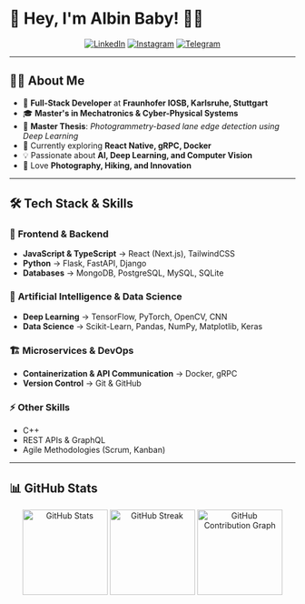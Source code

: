# 🚀 Hey, I'm Albin Baby! 👋😊  

<div align="center">

[![LinkedIn](https://img.shields.io/badge/-LinkedIn-0A66C2?style=for-the-badge&logo=linkedin&logoColor=white)](https://www.linkedin.com/in/albin-babyy/) 
[![Instagram](https://img.shields.io/badge/-Instagram-E4405F?style=for-the-badge&logo=instagram&logoColor=white)](https://www.instagram.com/_._try8yorself_._/) 
[![Telegram](https://img.shields.io/badge/-Telegram-0088CC?style=for-the-badge&logo=telegram&logoColor=white)](https://t.me/sd_albin_baby)

</div>

---

## 🧑‍💻 **About Me**

- 💼 **Full-Stack Developer** at **Fraunhofer IOSB, Karlsruhe, Stuttgart**
- 🎓 **Master's in Mechatronics & Cyber-Physical Systems**
- 📜 **Master Thesis**: *Photogrammetry-based lane edge detection using Deep Learning*
- 🌱 Currently exploring **React Native, gRPC, Docker**
- 💡 Passionate about **AI, Deep Learning, and Computer Vision**
- 📸 Love **Photography, Hiking, and Innovation**

---

## 🛠 **Tech Stack & Skills**

### 🚀 **Frontend & Backend**
- **JavaScript & TypeScript** → React (Next.js), TailwindCSS
- **Python** → Flask, FastAPI, Django
- **Databases** → MongoDB, PostgreSQL, MySQL, SQLite

### 🤖 **Artificial Intelligence & Data Science**
- **Deep Learning** → TensorFlow, PyTorch, OpenCV, CNN
- **Data Science** → Scikit-Learn, Pandas, NumPy, Matplotlib, Keras

### 🏗️ **Microservices & DevOps**
- **Containerization & API Communication** → Docker, gRPC
- **Version Control** → Git & GitHub

### ⚡ **Other Skills**
- C++
- REST APIs & GraphQL
- Agile Methodologies (Scrum, Kanban)

---

## 📊 **GitHub Stats**

<div align="center">
  <img src="https://github-readme-stats.vercel.app/api?username=albinbabyme05&show_icons=true&theme=radical" alt="GitHub Stats" height="150">
  <img src="https://github-readme-streak-stats.herokuapp.com/?user=albinbabyme05&theme=radical" alt="GitHub Streak" height="150">
  <img src="https://github-profile-summary-cards.vercel.app/api/cards/profile-details?username=albinbabyme05&theme=radical" alt="GitHub Contribution Graph" height="150">
</div>

